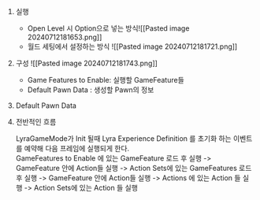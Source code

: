 
1. 실행
   - Open Level 시 Option으로 넣는 방식![[Pasted image 20240712181653.png]]
   - 월드 세팅에서 설정하는 방식 ![[Pasted image 20240712181721.png]]
2. 구성 ![[Pasted image 20240712181743.png]]
   - Game Features to Enable: 실행할 GameFeature들
   - Default Pawn Data : 생성할 Pawn의 정보
     
3. Default Pawn Data  
   
4. 전반적인 흐름  
   
   LyraGameMode가 Init 될때 Lyra Experience Definition 를 초기화 하는 이벤트를 예약해 다음 프레임에 실행되게 한다.  
   GameFeatures to Enable 에 있는 GameFeature 로드 후 실행 -> GameFeature 안에 Action들 실행 -> Action Sets에 있는 GameFeatures 로드 후 실행 -> GameFeature 안에 Action들 실행 -> Actions 에 있는 Action 들 실행 -> Action Sets에 있는 Action 들 실행

